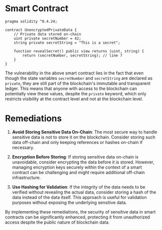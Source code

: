# Smart Contract

```solidity
pragma solidity ^0.4.24;

contract UnencryptedPrivateData {
    // Private data stored on-chain
    uint private secretNumber = 42;
    string private secretString = "This is a secret";

    function revealSecret() public view returns (uint, string) {
        return (secretNumber, secretString); // line 7
    }
}
```

The vulnerability in the above smart contract lies in the fact that even though the state variables `secretNumber` and `secretString` are declared as `private`, they are still part of the blockchain's immutable and transparent ledger. This means that anyone with access to the blockchain can potentially view these values, despite the `private` keyword, which only restricts visibility at the contract level and not at the blockchain level.

# Remediations

1. **Avoid Storing Sensitive Data On-Chain**: The most secure way to handle sensitive data is not to store it on the blockchain. Consider storing such data off-chain and only keeping references or hashes on-chain if necessary.

2. **Encryption Before Storing**: If storing sensitive data on-chain is unavoidable, consider encrypting the data before it is stored. However, managing encryption keys securely within the context of a smart contract can be challenging and might require additional off-chain infrastructure.

3. **Use Hashing for Validation**: If the integrity of the data needs to be verified without revealing the actual data, consider storing a hash of the data instead of the data itself. This approach is useful for validation purposes without exposing the underlying sensitive data.

By implementing these remediations, the security of sensitive data in smart contracts can be significantly enhanced, protecting it from unauthorized access despite the public nature of blockchain data.